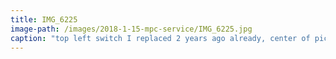 ```yaml
---
title: IMG_6225
image-path: /images/2018-1-15-mpc-service/IMG_6225.jpg
caption: "top left switch I replaced 2 years ago already, center of pic: just getting started"
---
```

